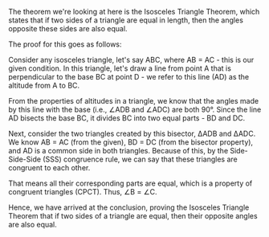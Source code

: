 The theorem we're looking at here is the Isosceles Triangle Theorem, which states that if two sides of a triangle are equal in length, then the angles opposite these sides are also equal.

The proof for this goes as follows:

Consider any isosceles triangle, let's say ABC, where AB = AC - this is our given condition. In this triangle, let's draw a line from point A that is perpendicular to the base BC at point D - we refer to this line (AD) as the altitude from A to BC.

From the properties of altitudes in a triangle, we know that the angles made by this line with the base (i.e., ∠ADB and ∠ADC) are both 90°. Since the line AD bisects the base BC, it divides BC into two equal parts - BD and DC.

Next, consider the two triangles created by this bisector, ∆ADB and ∆ADC. We know AB = AC (from the given), BD = DC (from the bisector property), and AD is a common side in both triangles. Because of this, by the Side-Side-Side (SSS) congruence rule, we can say that these triangles are congruent to each other.

That means all their corresponding parts are equal, which is a property of congruent triangles (CPCT). Thus, ∠B = ∠C.

Hence, we have arrived at the conclusion, proving the Isosceles Triangle Theorem that if two sides of a triangle are equal, then their opposite angles are also equal.
